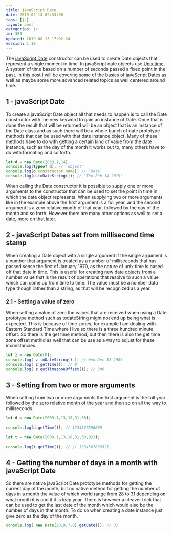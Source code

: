 ```yaml
---
title: javaScript Date.
date: 2019-02-14 09:33:00
tags: [js]
layout: post
categories: js
id: 380
updated: 2019-08-13 17:02:24
version: 1.10
---
```


The [javaScript Date](https://developer.mozilla.org/en-US/docs/Web/JavaScript/Reference/Global_Objects/Date) constructor can be used to create Date objects that represent a single moment in time. In javaScript date objects use [Unix time](https://en.wikipedia.org/wiki/Unix_time), A system of time based on a number of seconds passed a fixed point in the past. In this post I will be covering some of the basics of javaScript Dates as well as maybe some more advanced related topics as well centered around time. 


<!-- more -->

## 1 - javaScript Date

To create a javaScript Date object all that needs to happen is to call the Date constructor with the new keyword to gain an instance of Date. Once that is done the result that will be returned will be an object that is an instance of the Date class and as such there will be a whole bunch of date prototype methods that can be used with that date instance object. Many of these methods have to do with getting a certain kind of value from the date instance, such as the day of the month it works out to, many others have to do with formating and so forth.


```js
let d = new Date(2019,1,14);
console.log(typeof d); // 'object'
console.log(d.constructor.name); // 'Date'
console.log(d.toDateString()); // 'Thu Feb 14 2019'
```

When calling the Date constructor it is possible to supply one or more arguments to the constructor that can be used to set the point in time in which the date object represents. When supplying two or more arguments like in the example above the first argument is a full year, and the second argument is a zero relative month of that year, followed by the day of the month and so forth. However there are many other options as well to set a date, more on that later.

## 2 - javaScript Dates set from millisecond time stamp

When creating a Date object with a single argument if the single argument is a number that argument is treated as a number of milliseconds that has passed sense the first of January 1970, as the nature of unix time is based off that date in time. This is useful for creating new date objects from a number value that is the result of operations that resolve to such a value which can come up from time to time. The value must be a number data type though rather than a string, as that will be recognized as a year.

### 2.1 - Setting a value of zero

When setting a value of zero the values that are received when using a Date prototype method such as todateString might not end up being what is expected. This is because of time zones, for example I am dealing with Eastern Standard Time where I live so there is a three hundred minute offset. So there is the get time method, but then there is also the get time zone offset methid as well that can be use as a way to adjust for these inconstancies.

```js
let z = new Date(0);
console.log( z.toDateString() ); // Wed Dec 31 1969
console.log( z.getTime()); // 0
console.log( z.getTimezoneOffset()); // 300
```

## 3 - Setting from two or more arguments


When setting from two or more arguments the first argument is the full year followed by the zero relative month of the year and then so on all the way to milliseconds.
```js
let d = new Date(2009,1,13,18,31,30);
 
console.log(d.getTime()); // 1234567890000
 
let t = new Date(2009,1,13,18,31,30,321);
 
console.log(t.getTime()); // // 1234567890321
```

## 4 - Getting the number of days in a month with javaScript Date

So there are native javaScript Date prototype methods for getting the current day of the month, but no native method for getting the number of days in a month the value of which world range from 28 to 31 depending on what month it is and if it is leap year. There is however a cleaver trick that can be used to get the last date of the month which would also be the number of days in that month. To do so when creating a date instance just give zero as the day of the month.

```js
console.log( new Date(2019,7,0).getDate()); // 31
```